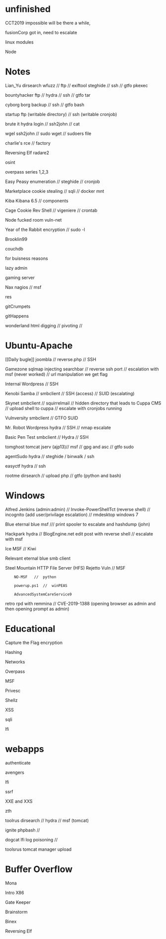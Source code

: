 # unfinished

CCT2019		impossible will be there a while, 

fusionCorp	got in, need to escalate

linux modules

Node

# Notes

Lian_Yu		dirsearch wfuzz // ftp // exiftool steghide // ssh // gtfo pkexec

bountyhacker	ftp // hydra // ssh // gtfo tar

cyborg		borg backup // ssh // gtfo bash

startup		ftp (writable directory) // ssh (writable cronjob)

brute it	hydra login // ssh2john // cat 
 
wgel		ssh2john // sudo wget // sudoers file

charlie's	rce // 
factory

Reversing Elf	radare2  

osint

overpass series 1,2,3

Easy Peasy    enumeration // steghide  // cronjob

Marketplace   cookie stealing // sqli // docker mnt

Kiba  				Kibana 6.5   //  components

Cage	Cookie Rev Shell // vigeniere // crontab

Node	fucked room vuln-net

Year of the Rabbit	encryption // sudo -l

Brooklin99	

couchdb

for buisness reasons

lazy admin

gaming server

Nax		nagios  // msf

res

gitCrumpets

gitHappens

wonderland		html digging  // pivoting // 



# Ubuntu-Apache


[[Daily bugle]] 	joombla  //  reverse.php  //  SSH  

Gamezone 	sqlmap injecting searchbar  // reverse ssh port // escalation with msf (never worked) // url manipulation we get flag 

Internal	Wordpress  // SSH 

Kenobi		Samba  // smbclient  //  SSH  (access)  //   SUID (escalating)

Skynet		smbclient // squirrelmail  //  hidden directory that leads to Cuppa CMS  //  upload shell to cuppa // escalate with cronjobs running

Vulnversity	smbclient //   GTFO SUID 

Mr. Robot	Wordpress hydra // SSH  // nmap escalate

Basic Pen Test	smbclient // Hydra // SSH

tomghost	tomcat jserv (ajp13)// msf // gpg and asc // gtfo sudo

agentSudo	hydra // steghide / binwalk / ssh

easyctf		hydra // ssh 

rootme		dirsearch // upload php // gtfo  (python and bash)



# Windows


Alfred		Jenkins (admin:admin) // Invoke-PowerShellTct (reverse shell) // incognito (add user/privilage escalation) //  			rmdesktop windows 7

Blue		eternal blue  msf  ///  print spooler to escalate and hashdump (john) 

Hackpark	hydra // BlogEngine.net edit post with reverse shell //  escalate with msf 

Ice		MSF // Kiwi  

Relevant	eternal blue  smb client

Steel Mountain	HTTP File Server (HFS)  Rejetto Vuln  //  MSF

		NO-MSF   //  python 

		powerup.ps1  //  winPEAS 

		AdvancedSystemCareService9


retro		rpd with remmina //  CVE-2019-1388  (opening browser as admin and then opening prompt as admin)  







# Educational




Capture the Flag 		encryption 

Hashing

Networks

Overpass

MSF

Privesc

Shellz

XSS

sqli

lfi








# webapps

authenticate

avengers

lfi

ssrf

XXE and XXS

zth

toolrus		dirsearch // hydra // msf (tomcat)

ignite		phpbash // 

dogcat 		lfi  log poisoning // 

toolsrus	tomcat manager upload 

# Buffer Overflow

Mona

Intro X86

Gate Keeper

Brainstorm

Binex

Reversing Elf

